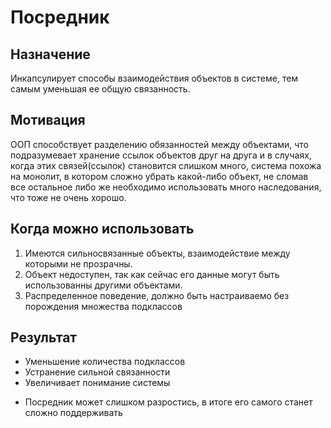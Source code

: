 Посредник
============

Назначение
------------

Инкапсулирует способы взаимодействия объектов в системе, тем самым уменьшая ее общую связанность.

Мотивация
------------

ООП способствует  разделению обязанностей между объектами, что подразумевает хранение ссылок объектов друг на друга и в случаях,
когда этих связей(ссылок) становится слишком много, система похожа на монолит, в котором сложно убрать какой-либо объект, не сломав все остальное либо же необходимо использовать много наследования, что тоже не очень хорошо.

Когда можно использовать
------------

1. Имеются сильносвязанные объекты, взаимодействие между которыми не прозрачны.
2. Объект недоступен, так как сейчас его данные могут быть использованны другими объектами.
3. Распределенное поведение, должно быть настраиваемо без порождения множества подклассов

Результат
------------

+ Уменьшение количества подклассов
+ Устранение сильной связанности
+ Увеличивает понимание системы

- Посредник может слишком разростись, в итоге его самого станет сложно поддерживать


Реализация 
-----------

Пример про чат.


Вывод
------------

Простыми словами посредник это объект, который контролирует все взаимосвязи между другими объектами с целью уменьшения их знаний друг о друге и зависимости.
